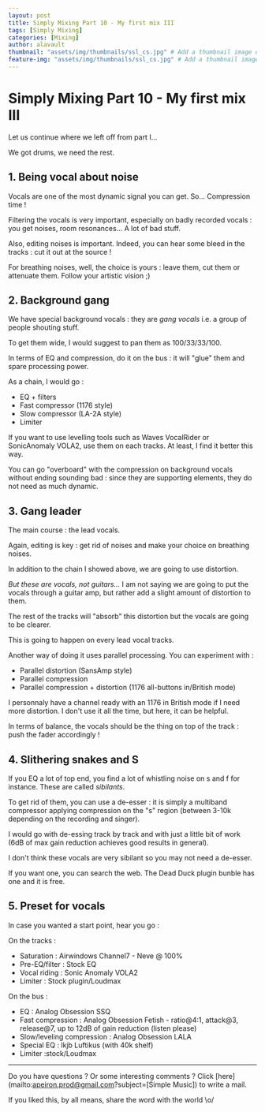 ```yaml
---
layout: post
title: Simply Mixing Part 10 - My first mix III
tags: [Simply Mixing]
categories: [Mixing]
author: alavault
thumbnail: "assets/img/thumbnails/ssl_cs.jpg" # Add a thumbnail image on blog view
feature-img: "assets/img/thumbnails/ssl_cs.jpg" # Add a thumbnail image on blog view
---
```


# Simply Mixing Part 10 - My first mix III

Let us continue where we left off from part I...

We got drums, we need the rest.

## 1. Being vocal about noise

Vocals are one of the most dynamic signal you can get. So... Compression time !

Filtering the vocals is very important, especially on badly recorded vocals : you get noises, room resonances... A lot of bad stuff.

Also, editing noises is important. Indeed, you can hear some bleed in the tracks : cut it out at the source !

For breathing noises, well, the choice is yours : leave them, cut them or attenuate them. Follow your artistic vision ;)

## 2. Background gang

We have special background vocals : they are *gang vocals* i.e. a group of people shouting stuff.

To get them wide, I would suggest to pan them as 100/33/33/100.

In terms of EQ and compression, do it on the bus : it will "glue" them and spare processing power.

As a chain, I would go :
* EQ + filters
* Fast compressor (1176 style)
* Slow compressor (LA-2A style)
* Limiter

If you want to use levelling tools such as Waves VocalRider or SonicAnomaly VOLA2, use them on each tracks. At least, I find it better this way.

You can go "overboard" with the compression on background vocals without ending sounding bad : since they are supporting elements, they do not need as much dynamic.

## 3. Gang leader

The main course : the lead vocals.

Again, editing is key : get rid of noises and make your choice on breathing noises.

In addition to the chain I showed above, we are going to use distortion.

*But these are vocals, not guitars...* I am not saying we are going to put the vocals through a guitar amp, but rather add a slight amount of distortion to them.

The rest of the tracks will "absorb" this distortion but the vocals are going to be clearer.

This is going to happen on every lead vocal tracks.

Another way of doing it uses parallel processing. You can experiment with :

* Parallel distortion (SansAmp style)
* Parallel compression
* Parallel compression + distortion (1176 all-buttons in/British mode)

I personnaly have a channel ready with an 1176 in British mode if I need more distortion. I don't use it all the time, but here, it can be helpful.

In terms of balance, the vocals should be the thing on top of the track : push the fader accordingly !

## 4. Slithering snakes and S

If you EQ a lot of top end, you find a lot of whistling noise on s and f for instance. These are called *sibilants*.

To get rid of them, you can use a de-esser : it is simply a multiband compressor applying compression on the "s" region (between 3-10k depending on the recording and singer).

I would go with de-essing track by track and with just a little bit of work (6dB of max gain reduction achieves good results in general).

I don't think these vocals are very sibilant so you may not need a de-esser.

If you want one, you can search the web. The Dead Duck plugin bunble has one and it is free.

## 5. Preset for vocals

In case you wanted a start point, hear you go :

On the tracks :

* Saturation : Airwindows Channel7 - Neve @ 100%
* Pre-EQ/filter : Stock EQ
* Vocal riding : Sonic Anomaly VOLA2 
* Limiter : Stock plugin/Loudmax

On the bus :

* EQ : Analog Obsession SSQ
* Fast compression : Analog Obsession Fetish - ratio@4:1, attack@3, release@7, up to 12dB of gain reduction (listen please)
* Slow/leveling compression : Analog Obsession LALA
* Special EQ : lkjb Luftikus (with 40k shelf)
* Limiter :stock/Loudmax






---

Do you have questions ? Or some interesting comments ? Click [here](mailto:apeiron.prod@gmail.com?subject=[Simple Music]) to write a mail.

If you liked this, by all means, share the word with the world \o/
